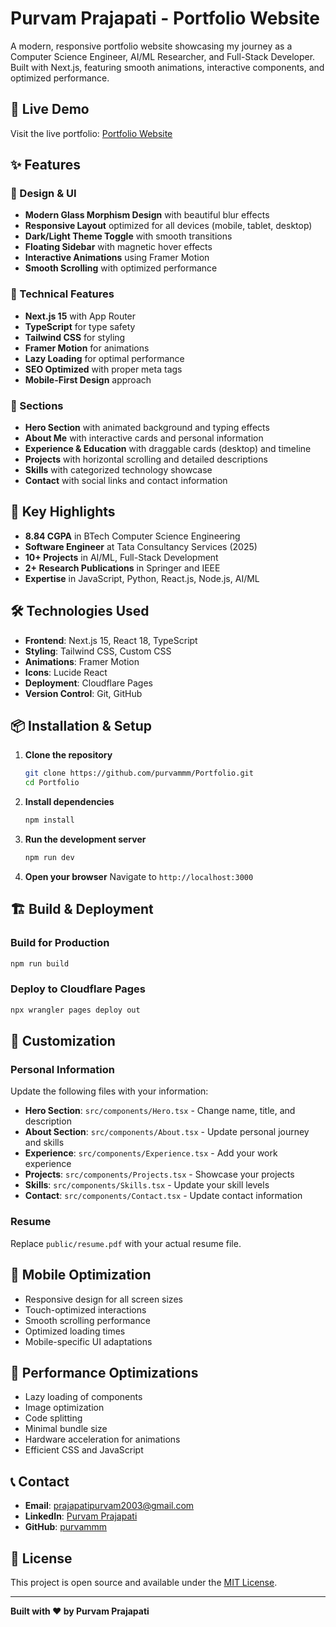 # Purvam Prajapati - Portfolio Website

A modern, responsive portfolio website showcasing my journey as a Computer Science Engineer, AI/ML Researcher, and Full-Stack Developer. Built with Next.js, featuring smooth animations, interactive components, and optimized performance.

## 🚀 Live Demo

Visit the live portfolio: [Portfolio Website](https://purvam-portfolio.pages.dev)

## ✨ Features

### 🎨 Design & UI
- **Modern Glass Morphism Design** with beautiful blur effects
- **Responsive Layout** optimized for all devices (mobile, tablet, desktop)
- **Dark/Light Theme Toggle** with smooth transitions
- **Floating Sidebar** with magnetic hover effects
- **Interactive Animations** using Framer Motion
- **Smooth Scrolling** with optimized performance

### 🔧 Technical Features
- **Next.js 15** with App Router
- **TypeScript** for type safety
- **Tailwind CSS** for styling
- **Framer Motion** for animations
- **Lazy Loading** for optimal performance
- **SEO Optimized** with proper meta tags
- **Mobile-First Design** approach

### 📱 Sections
- **Hero Section** with animated background and typing effects
- **About Me** with interactive cards and personal information
- **Experience & Education** with draggable cards (desktop) and timeline
- **Projects** with horizontal scrolling and detailed descriptions
- **Skills** with categorized technology showcase
- **Contact** with social links and contact information

## 🎯 Key Highlights

- **8.84 CGPA** in BTech Computer Science Engineering
- **Software Engineer** at Tata Consultancy Services (2025)
- **10+ Projects** in AI/ML, Full-Stack Development
- **2+ Research Publications** in Springer and IEEE
- **Expertise** in JavaScript, Python, React.js, Node.js, AI/ML

## 🛠️ Technologies Used

- **Frontend**: Next.js 15, React 18, TypeScript
- **Styling**: Tailwind CSS, Custom CSS
- **Animations**: Framer Motion
- **Icons**: Lucide React
- **Deployment**: Cloudflare Pages
- **Version Control**: Git, GitHub

## 📦 Installation & Setup

1. **Clone the repository**
   ```bash
   git clone https://github.com/purvammm/Portfolio.git
   cd Portfolio
   ```

2. **Install dependencies**
   ```bash
   npm install
   ```

3. **Run the development server**
   ```bash
   npm run dev
   ```

4. **Open your browser**
   Navigate to `http://localhost:3000`

## 🏗️ Build & Deployment

### Build for Production
```bash
npm run build
```

### Deploy to Cloudflare Pages
```bash
npx wrangler pages deploy out
```

## 🎨 Customization

### Personal Information
Update the following files with your information:

- **Hero Section**: `src/components/Hero.tsx` - Change name, title, and description
- **About Section**: `src/components/About.tsx` - Update personal journey and skills
- **Experience**: `src/components/Experience.tsx` - Add your work experience
- **Projects**: `src/components/Projects.tsx` - Showcase your projects
- **Skills**: `src/components/Skills.tsx` - Update your skill levels
- **Contact**: `src/components/Contact.tsx` - Update contact information

### Resume
Replace `public/resume.pdf` with your actual resume file.

## 📱 Mobile Optimization

- Responsive design for all screen sizes
- Touch-optimized interactions
- Smooth scrolling performance
- Optimized loading times
- Mobile-specific UI adaptations

## 🔧 Performance Optimizations

- Lazy loading of components
- Image optimization
- Code splitting
- Minimal bundle size
- Hardware acceleration for animations
- Efficient CSS and JavaScript

## 📞 Contact

- **Email**: prajapatipurvam2003@gmail.com
- **LinkedIn**: [Purvam Prajapati](https://linkedin.com/in/purvam-prajapati)
- **GitHub**: [purvammm](https://github.com/purvammm)

## 📄 License

This project is open source and available under the [MIT License](LICENSE).

---

**Built with ❤️ by Purvam Prajapati**
